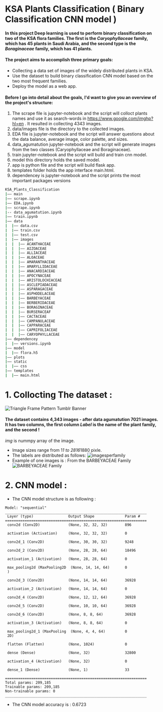 # KSA Plants Classification ( Binary Classification CNN model ) 
#### In this project Deep learning is used  to perform binary classification on two of the KSA flora families. The first is the *Caryophyllaceae* family, which has 45 plants in Saudi Arabia, and the second type is the  *Boraginaceae* family, which has 41 plants.
#### The project aims to accomplish three primary goals:
-  Collecting a data set of images of the widely distributed plants in KSA.
-  Use the dataset to build  binary classification CNN model based on the two most frequent families. 
-  Deploy the model as a web app.
#### Before I go into detail about the goals, I'd want to give you an overview of the project's structure:
1. The scrape file is jupyter-notebook and the script will colloct plants names and use it as search-words in https://www.google.com/imghp?hl=en . It resulted in collecting 4343 images. 
2. data/images file is the directory to the collected images.
3. EDA file is jupyter-notebook and the script will answer questions about the data balance, average image, color palette, and sizes.
4. data_agumatution jupyter-notebook and the script will generate images from the two classes (Caryophyllaceae and Boraginaceae). 
5. train jupyter-notebook and the script will build and train cnn model. 
6. model this directory holds the saved model. 
7. app is python file and the script will build flask app.
8. templates folder holds the app interface main.html. 
9. dependencey is jupyter-notebook and the script prints the most important packages versions 
``` bash
KSA_Plants_Classification
|–– main
|–– scrape.ipynb
|–– EDA.ipynb
|–– scrape.ipynb
|-- data_agumatution.ipynb
|–– train.ipynb
|–– data
|  |–– data.csv
|  |–– train.csv
|  |–– test.csv
|  |–– images
|  |  |–– ACANTHACEAE
|  |  |–– AIZOACEAE
|  |  |–– ALLIACEAE
|  |  |–– ALOACEAE
|  |  |–– AMARANTHACEAE
|  |  |–– AMARYLLIDACEAE
|  |  |–– ANACARDIACEAE
|  |  |–– APOCYNACEAE
|  |  |–– ARISTOLOCHIACEAE
|  |  |–– ASCLEPIADACEAE
|  |  |–– ASPARAGACEAE
|  |  |–– ASPHODELACEAE
|  |  |–– BARBEYACEAE
|  |  |–– BERBERIDACEAE
|  |  |–– BORAGINACEAE
|  |  |–– BURSERACEAF
|  |  |–– CACTACEAE
|  |  |–– CAMPANULACEAE
|  |  |–– CAPPARACEAE
|  |  |–– CAPRIFOLIACEAE
|  |  |–– CARYOPHYLLACEAE
|–– dependencey
|  |–– versions.ipynb
|–– model
|  |–– flora.h5
|–– plots
|–– static
|  |–– css
|–– templates
|  |–– main.html
``` 
# 1. Collocting The dataset :
![Triangle Frame Pattern Tumblr Banner](https://user-images.githubusercontent.com/59482214/141875921-19455910-b0c0-4bb0-8881-f2034021c231.png)

#### The dataset contains 4,343 images - after data agumatution 7021 images. It has two columns, the first column *Label* is the name of the plant family, and the second !
*img* is nummpy array of the image. 
- Image sizes range from 1*1 to 2816*1880 pixle. 
- The labels are distributed as follows: 
![imagesperfamily](https://user-images.githubusercontent.com/59482214/141881777-9dd5304f-9efa-4f1d-bfa2-768a2cf16331.png)
- Example of one images is : From the BARBEYACEAE Family 
![BARBEYACEAE Family](https://user-images.githubusercontent.com/59482214/141881961-ede286d2-4c04-4ae4-8381-8b036b77fb1d.png)
# 2. CNN model :
- The CNN model structure is as following : 
```
Model: "sequential"
_________________________________________________________________
 Layer (type)                Output Shape              Param #   
=================================================================
 conv2d (Conv2D)             (None, 32, 32, 32)        896       
                                                                 
 activation (Activation)     (None, 32, 32, 32)        0         
                                                                 
 conv2d_1 (Conv2D)           (None, 30, 30, 32)        9248      
                                                                 
 conv2d_2 (Conv2D)           (None, 28, 28, 64)        18496     
                                                                 
 activation_1 (Activation)   (None, 28, 28, 64)        0         
                                                                 
 max_pooling2d (MaxPooling2D  (None, 14, 14, 64)       0         
 )                                                               
                                                                 
 conv2d_3 (Conv2D)           (None, 14, 14, 64)        36928     
                                                                 
 activation_2 (Activation)   (None, 14, 14, 64)        0         
                                                                 
 conv2d_4 (Conv2D)           (None, 12, 12, 64)        36928     
                                                                 
 conv2d_5 (Conv2D)           (None, 10, 10, 64)        36928     
                                                                 
 conv2d_6 (Conv2D)           (None, 8, 8, 64)          36928     
                                                                 
 activation_3 (Activation)   (None, 8, 8, 64)          0         
                                                                 
 max_pooling2d_1 (MaxPooling  (None, 4, 4, 64)         0         
 2D)                                                             
                                                                 
 flatten (Flatten)           (None, 1024)              0         
                                                                 
 dense (Dense)               (None, 32)                32800     
                                                                 
 activation_4 (Activation)   (None, 32)                0         
                                                                 
 dense_1 (Dense)             (None, 1)                 33        
                                                                 
=================================================================
Total params: 209,185
Trainable params: 209,185
Non-trainable params: 0
_________________________________________________________________
```
- The CNN model accuracy is : 0.6723 
